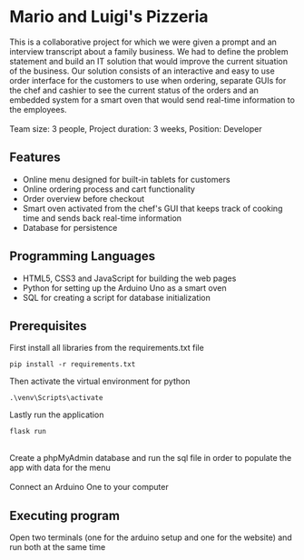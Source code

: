 # Mario and Luigi's Pizzeria

This is a collaborative project for which we were given a prompt and an interview transcript about a family business. We had to define the problem statement and build an IT solution that would improve the current situation of the business. Our solution consists of an interactive and easy to use order interface for the customers to use when ordering, separate GUIs for the chef and cashier to see the current status of the orders and an embedded system for a smart oven that would send real-time information to the employees.
<br/><br/>Team size: 3 people, Project duration: 3 weeks, Position: Developer

## Features
* Online menu designed for built-in tablets for customers
* Online ordering process and cart functionality
* Order overview before checkout
* Smart oven activated from the chef's GUI that keeps track of cooking time and sends back real-time information
* Database for persistence

## Programming Languages

* HTML5, CSS3 and JavaScript for building the web pages
* Python for setting up the Arduino Uno as a smart oven
* SQL for creating a script for database initialization

## Prerequisites
First install all libraries from the requirements.txt file
```
pip install -r requirements.txt
```
Then activate the virtual environment for python
```
.\venv\Scripts\activate
```
Lastly run the application
```
flask run
```
<br/>
Create a phpMyAdmin database and run the sql file in order to populate the app with data for the menu
<br/><br/>
Connect an Arduino One to your computer

## Executing program
Open two terminals (one for the arduino setup and one for the website) and run both at the same time
